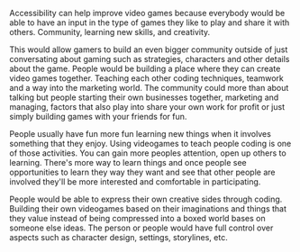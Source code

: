 Accessibility can help improve video games because everybody would be able to have an input in the type of games they like to play and share it with others. Community, learning new skills, and creativity.

This would allow gamers to build an even bigger community outside of just conversating about gaming such as strategies, characters and other details about the game. People would be building a place where they can create video games together. Teaching each other coding techniques, teamwork and a way into the marketing world. The community could more than about talking but people starting their own businesses together, marketing and managing, factors that also play into share your own work for profit or just simply building games with your friends for fun.


People usually have fun more fun learning new things when it involves something that they enjoy. Using videogames to teach people coding is one of those activities. You can gain more peoples attention, open up others to learning. There's more way to learn things and once people see opportunities to learn they way they want and see that other people are involved they'll be more interested and comfortable in participating.


People would be able to express their own creative sides through coding. Building their own videogames based on their imaginations and things that they value instead of being compressed into a boxed world bases on someone else ideas. The person or people would have full control over aspects such as character design, settings, storylines, etc.
